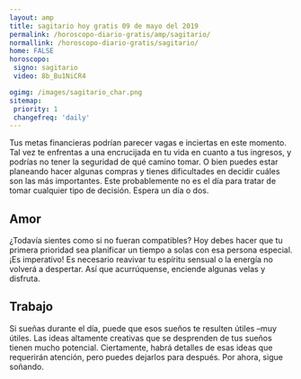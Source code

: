 ```yaml
---
layout: amp
title: sagitario hoy gratis 09 de mayo del 2019 
permalink: /horoscopo-diario-gratis/amp/sagitario/
normallink: /horoscopo-diario-gratis/sagitario/
home: FALSE
horoscopo:
 signo: sagitario
 video: 8b_Bu1NiCR4

ogimg: /images/sagitario_char.png
sitemap:
 priority: 1
 changefreq: 'daily'
---
```



Tus metas financieras podrían parecer vagas e inciertas en este momento. Tal vez te enfrentas a una encrucijada en tu vida en cuanto a tus ingresos, y podrías no tener la seguridad de qué camino tomar. O bien puedes estar planeando hacer algunas compras y tienes dificultades en decidir cuáles son las más importantes. Este probablemente no es el día para tratar de tomar cualquier tipo de decisión. Espera un día o dos.

## Amor

¿Todavía sientes como si no fueran compatibles? Hoy debes hacer que tu primera prioridad sea planificar un tiempo a solas con esa persona especial. ¡Es imperativo! Es necesario reavivar tu espíritu sensual o la energía no volverá a despertar. Así que acurrúquense, enciende algunas velas y disfruta.

## Trabajo

Si sueñas durante el día, puede que esos sueños te resulten útiles –muy útiles. Las ideas altamente creativas que se desprenden de tus sueños tienen mucho potencial. Ciertamente, habrá detalles de esas ideas que requerirán atención, pero puedes dejarlos para después. Por ahora, sigue soñando.